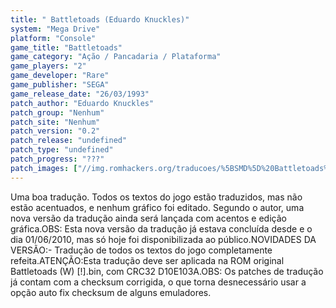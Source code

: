 ```yaml
---
title: " Battletoads (Eduardo Knuckles)"
system: "Mega Drive"
platform: "Console"
game_title: "Battletoads"
game_category: "Ação / Pancadaria / Plataforma"
game_players: "2"
game_developer: "Rare"
game_publisher: "SEGA"
game_release_date: "26/03/1993"
patch_author: "Eduardo Knuckles"
patch_group: "Nenhum"
patch_site: "Nenhum"
patch_version: "0.2"
patch_release: "undefined"
patch_type: "undefined"
patch_progress: "???"
patch_images: ["//img.romhackers.org/traducoes/%5BSMD%5D%20Battletoads%20-%20Eduardo%20Knuckles%20-%201.png","//img.romhackers.org/traducoes/%5BSMD%5D%20Battletoads%20-%20Eduardo%20Knuckles%20-%202.png","//img.romhackers.org/traducoes/%5BSMD%5D%20Battletoads%20-%20Eduardo%20Knuckles%20-%203.png"]
---
```

Uma boa tradução. Todos os textos do jogo estão traduzidos, mas não estão acentuados, e nenhum gráfico foi editado. Segundo o autor, uma nova versão da tradução ainda será lançada com acentos e edição gráfica.OBS: Esta nova versão da tradução já estava concluída desde e o dia 01/06/2010, mas só hoje foi disponibilizada ao público.NOVIDADES DA VERSÃO:- Tradução de todos os textos do jogo completamente refeita.ATENÇÃO:Esta tradução deve ser aplicada na ROM original Battletoads (W) [!].bin, com CRC32 D10E103A.OBS: Os patches de tradução já contam com a checksum corrigida, o que torna desnecessário usar a opção auto fix checksum de alguns emuladores.